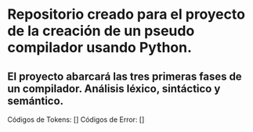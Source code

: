 # Repositorio creado para el proyecto de la creación de un pseudo compilador usando Python.

## El proyecto abarcará las tres primeras fases de un compilador. Análisis léxico, sintáctico y semántico.
Códigos de Tokens: []
Códigos de Error: []
